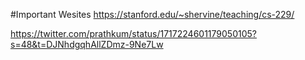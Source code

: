 #Important Wesites
https://stanford.edu/~shervine/teaching/cs-229/

https://twitter.com/prathkum/status/1717224601179050105?s=48&t=DJNhdgqhAllZDmz-9Ne7Lw
